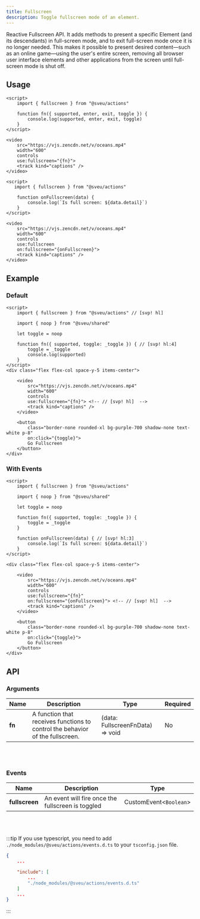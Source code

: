 ```yaml
---
title: Fullscreen
description: Toggle fullscreen mode of an element.
---
```


<script>
    import Meta from "$components/meta.svelte"
</script>

<Meta />

Reactive Fullscreen API. It adds methods to present a specific Element (and its descendants) in full-screen mode, and to exit full-screen mode once it is no longer needed. This makes it possible to present desired content—such as an online game—using the user's entire screen, removing all browser user interface elements and other applications from the screen until full-screen mode is shut off.

## Usage

<Tabs activeName="Default">
  <TabPanel name="Default">

```svelte
<script>
    import { fullscreen } from "@sveu/actions"

    function fn({ supported, enter, exit, toggle }) {
        console.log(supported, enter, exit, toggle)
    }
</script>

<video
    src="https://vjs.zencdn.net/v/oceans.mp4"
    width="600"
    controls
    use:fullscreen="{fn}">
    <track kind="captions" />
</video>
```

  </TabPanel>

  <TabPanel name="With Events">

```svelte
<script>
   import { fullscreen } from "@sveu/actions"

    function onFullscreen(data) { 
        console.log(`Is full screen: ${data.detail}`)
    }
</script>

<video
    src="https://vjs.zencdn.net/v/oceans.mp4"
    width="600"
    controls
    use:fullscreen
    on:fullscreen="{onFullscreen}">
    <track kind="captions" />
</video>
```

  </TabPanel>
</Tabs>

## Example

### Default

```svelte live ln
<script>
    import { fullscreen } from "@sveu/actions" // [svp! hl]

    import { noop } from "@sveu/shared"

    let toggle = noop

    function fn({ supported, toggle: _toggle }) { // [svp! hl:4]
        toggle = _toggle
        console.log(supported)
    }
</script>
<div class="flex flex-col space-y-5 items-center">

    <video
        src="https://vjs.zencdn.net/v/oceans.mp4"
        width="600"
        controls
        use:fullscreen="{fn}"> <!-- // [svp! hl]  -->
        <track kind="captions" />
    </video>

    <button
        class="border-none rounded-xl bg-purple-700 shadow-none text-white p-8"
        on:click="{toggle}">
        Go Fullscreen
    </button>
</div>
```

### With Events

```svelte live ln
<script>
    import { fullscreen } from "@sveu/actions"

    import { noop } from "@sveu/shared"

    let toggle = noop

    function fn({ supported, toggle: _toggle }) {
        toggle = _toggle
    }

    function onFullscreen(data) { // [svp! hl:3]
        console.log(`Is full screen: ${data.detail}`)
    }
</script>

<div class="flex flex-col space-y-5 items-center">

    <video
        src="https://vjs.zencdn.net/v/oceans.mp4"
        width="600"
        controls
        use:fullscreen="{fn}"
        on:fullscreen="{onFullscreen}"> <!-- // [svp! hl]  -->
        <track kind="captions" />
    </video>

    <button
        class="border-none rounded-xl bg-purple-700 shadow-none text-white p-8"
        on:click="{toggle}">
        Go Fullscreen
    </button>
</div>
```

## API

### Arguments

| Name   | Description                                  | Type                  | Required |
| ------ | -------------------------------------------- | --------------------- | -------- |
| **fn** | A function that receives functions to control the behavior of the fullscreen. | (data: FullscreenFnData) => void | No |

<br/>
<br/>

### Events

| Name           | Description                                        | Type                   |
| ---------------| -------------------------------------------------- | ---------------------- |
| **fullscreen** |  An event will fire once the fullscreen is toggled | CustomEvent<`Boolean`> |

<br/>
<br/>

:::tip
If you use typescript, you need to add `./node_modules/@sveu/actions/events.d.ts` to your `tsconfig.json` file.

```json
{
    ...

    "include": [
        ...
        "./node_modules/@sveu/actions/events.d.ts"
    ]
    ...
}
```

:::

